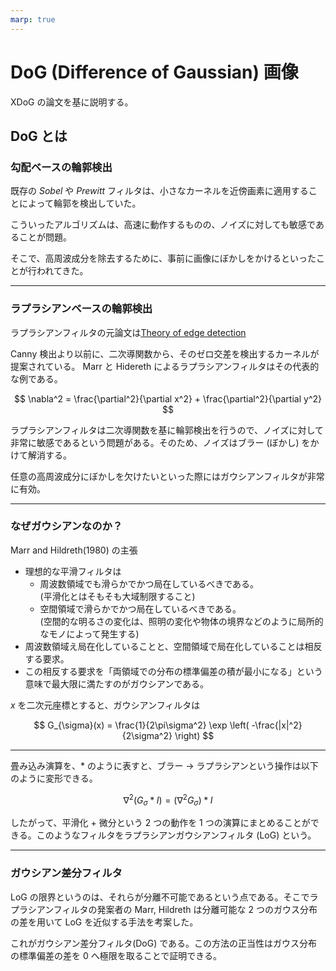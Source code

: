 ```yaml
---
marp: true
---
```


<!--
theme: default
size: 4:3
page_number: true
paginate: true
header: "2020年○月○日"
style: |

  section { font-size: 20px;}

  header {
    width: 100%;
    font-size: 20px;
    color: black;
    padding: 1px;
    top: 50px;
  }

  footer {
    width: 100%;
    font-size: 20px;
    color: black;
    text-align: right;
    padding: 15px;
  }

  h1 {
    font-size: 40;
    color: navy;
  }

  h2 {
    font-size: 35;
    color: navy;
  }

  h3 {
    font-size: 30;
    color: navy;
  }

  pre, code{
    font-size: 18px;
  }
-->

# DoG (Difference of Gaussian) 画像

XDoG の論文を基に説明する。

## DoG とは

### 勾配ベースの輪郭検出

既存の $Sobel$ や $Prewitt$ フィルタは、小さなカーネルを近傍画素に適用することによって輪郭を検出していた。

こういったアルゴリズムは、高速に動作するものの、ノイズに対しても敏感であることが問題。

そこで、高周波成分を除去するために、事前に画像にぼかしをかけるといったことが行われてきた。

---

### ラプラシアンベースの輪郭検出

ラプラシアンフィルタの元論文は[Theory of edge detection](https://raw.githubusercontent.com/rurusasu/paper/master/%E7%94%BB%E5%83%8F%E5%87%A6%E7%90%86/%E3%82%A8%E3%83%83%E3%82%B8%E6%A4%9C%E5%87%BA/Laplacian%E3%83%95%E3%82%A3%E3%83%AB%E3%82%BF%EF%BC%9ATheory%20of%20edge%20detection/%E5%85%83%E8%AB%96%E6%96%87/Theory%20of%20edge%20detection.pdf)

Canny 検出より以前に、二次導関数から、そのゼロ交差を検出するカーネルが提案されている。 Marr と Hidereth によるラプラシアンフィルタはその代表的な例である。

$$
\nabla^2 = \frac{\partial^2}{\partial x^2} + \frac{\partial^2}{\partial y^2}
$$

ラプラシアンフィルタは二次導関数を基に輪郭検出を行うので、ノイズに対して非常に敏感であるという問題がある。そのため、ノイズはブラー (ぼかし) をかけて解消する。

任意の高周波成分にぼかしを欠けたいといった際にはガウシアンフィルタが非常に有効。

---

### なぜガウシアンなのか？

Marr and Hildreth(1980) の主張

- 理想的な平滑フィルタは
  - 周波数領域でも滑らかでかつ局在しているべきである。 <br>(平滑化とはそもそも大域制限すること)
  - 空間領域で滑らかでかつ局在しているべきである。<br>(空間的な明るさの変化は、照明の変化や物体の境界などのように局所的なモノによって発生する)
- 周波数領域え局在化していることと、空間領域で局在化していることは相反する要求。
- この相反する要求を「両領域での分布の標準偏差の積が最小になる」という意味で最大限に満たすのがガウシアンである。

$x$ を二次元座標とすると、ガウシアンフィルタは

$$
G_{\sigma}(x) = \frac{1}{2\pi\sigma^2} \exp \left( -\frac{|x|^2}{2\sigma^2} \right)
$$

---

畳み込み演算を、$\ast$ のように表すと、ブラー → ラプラシアンという操作は以下のように変形できる。

$$
\nabla^2 \left( G_{\sigma} \ast I \right) = \left( \nabla^2 G_{\sigma} \right) \ast I
$$

したがって、平滑化 + 微分という 2 つの動作を 1 つの演算にまとめることができる。このようなフィルタをラプラシアンガウシアンフィルタ (LoG) という。

---

### ガウシアン差分フィルタ

LoG の限界というのは、それらが分離不可能であるという点である。そこでラプラシアンフィルタの発案者の Marr, Hildreth は分離可能な 2 つのガウス分布の差を用いて LoG を近似する手法を考案した。

これがガウシアン差分フィルタ(DoG) である。この方法の正当性はガウス分布の標準偏差の差を 0 へ極限を取ることで証明できる。

